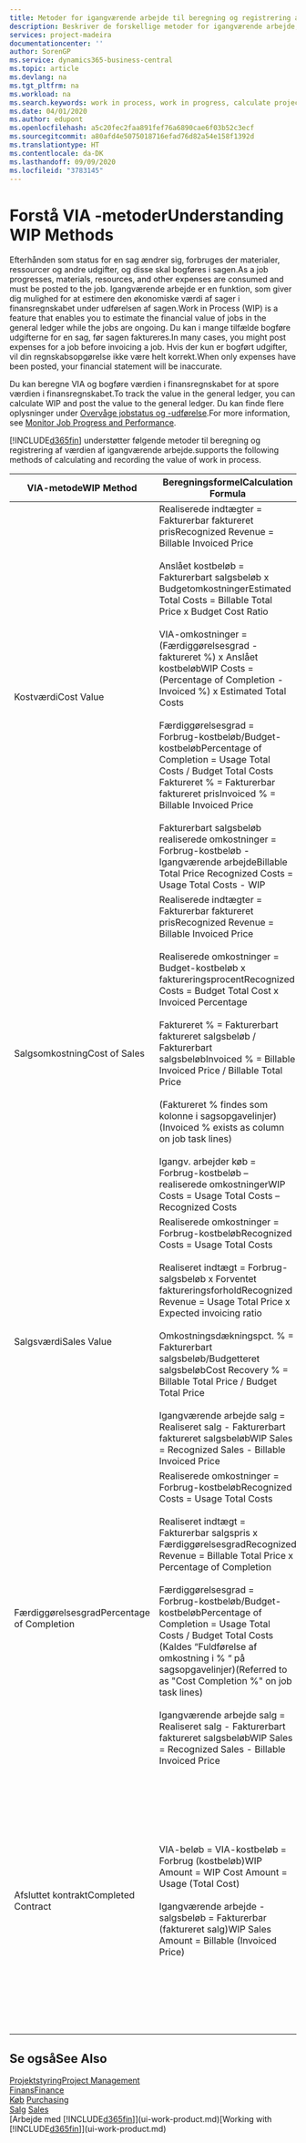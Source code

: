 ```yaml
---
title: Metoder for igangværende arbejde til beregning og registrering af sagsstatus | Microsoft Docs
description: Beskriver de forskellige metoder for igangværende arbejde, du kan bruge til at bogføre, overvåge og beregne finansielle oplysninger for igangværende arbejdssager.
services: project-madeira
documentationcenter: ''
author: SorenGP
ms.service: dynamics365-business-central
ms.topic: article
ms.devlang: na
ms.tgt_pltfrm: na
ms.workload: na
ms.search.keywords: work in process, work in progress, calculate project WIP
ms.date: 04/01/2020
ms.author: edupont
ms.openlocfilehash: a5c20fec2faa891fef76a6890cae6f03b52c3ecf
ms.sourcegitcommit: a80afd4e5075018716efad76d82a54e158f1392d
ms.translationtype: HT
ms.contentlocale: da-DK
ms.lasthandoff: 09/09/2020
ms.locfileid: "3783145"
---
```

# <a name="understanding-wip-methods"></a><span data-ttu-id="c60cc-103">Forstå VIA -metoder</span><span class="sxs-lookup"><span data-stu-id="c60cc-103">Understanding WIP Methods</span></span>
<span data-ttu-id="c60cc-104">Efterhånden som status for en sag ændrer sig, forbruges der materialer, ressourcer og andre udgifter, og disse skal bogføres i sagen.</span><span class="sxs-lookup"><span data-stu-id="c60cc-104">As a job progresses, materials, resources, and other expenses are consumed and must be posted to the job.</span></span> <span data-ttu-id="c60cc-105">Igangværende arbejde er en funktion, som giver dig mulighed for at estimere den økonomiske værdi af sager i finansregnskabet under udførelsen af sagen.</span><span class="sxs-lookup"><span data-stu-id="c60cc-105">Work in Process (WIP) is a feature that enables you to estimate the financial value of jobs in the general ledger while the jobs are ongoing.</span></span> <span data-ttu-id="c60cc-106">Du kan i mange tilfælde bogføre udgifterne for en sag, før sagen faktureres.</span><span class="sxs-lookup"><span data-stu-id="c60cc-106">In many cases, you might post expenses for a job before invoicing a job.</span></span> <span data-ttu-id="c60cc-107">Hvis der kun er bogført udgifter, vil din regnskabsopgørelse ikke være helt korrekt.</span><span class="sxs-lookup"><span data-stu-id="c60cc-107">When only expenses have been posted, your financial statement will be inaccurate.</span></span>

<span data-ttu-id="c60cc-108">Du kan beregne VIA og bogføre værdien i finansregnskabet for at spore værdien i finansregnskabet.</span><span class="sxs-lookup"><span data-stu-id="c60cc-108">To track the value in the general ledger, you can calculate WIP and post the value to the general ledger.</span></span> <span data-ttu-id="c60cc-109">Du kan finde flere oplysninger under [Overvåge jobstatus og -udførelse](projects-how-monitor-progress-performance.md).</span><span class="sxs-lookup"><span data-stu-id="c60cc-109">For more information, see [Monitor Job Progress and Performance](projects-how-monitor-progress-performance.md).</span></span>

[!INCLUDE[d365fin](includes/d365fin_md.md)] <span data-ttu-id="c60cc-110">understøtter følgende metoder til beregning og registrering af værdien af igangværende arbejde.</span><span class="sxs-lookup"><span data-stu-id="c60cc-110">supports the following methods of calculating and recording the value of work in process.</span></span>

| <span data-ttu-id="c60cc-111">VIA-metode</span><span class="sxs-lookup"><span data-stu-id="c60cc-111">WIP Method</span></span> | <span data-ttu-id="c60cc-112">Beregningsformel</span><span class="sxs-lookup"><span data-stu-id="c60cc-112">Calculation Formula</span></span> | <span data-ttu-id="c60cc-113">Beregningsbeskrivelse</span><span class="sxs-lookup"><span data-stu-id="c60cc-113">Calculation Description</span></span> |
| --- | --- | --- |
| <span data-ttu-id="c60cc-114">Kostværdi</span><span class="sxs-lookup"><span data-stu-id="c60cc-114">Cost Value</span></span> |<span data-ttu-id="c60cc-115">Realiserede indtægter = Fakturerbar faktureret pris</span><span class="sxs-lookup"><span data-stu-id="c60cc-115">Recognized Revenue = Billable Invoiced Price</span></span><br /><br /> <span data-ttu-id="c60cc-116">Anslået kostbeløb = Fakturerbart salgsbeløb x Budgetomkostninger</span><span class="sxs-lookup"><span data-stu-id="c60cc-116">Estimated Total Costs = Billable Total Price x Budget Cost Ratio</span></span><br /><br /> <span data-ttu-id="c60cc-117">VIA-omkostninger = (Færdiggørelsesgrad -faktureret %) x Anslået kostbeløb</span><span class="sxs-lookup"><span data-stu-id="c60cc-117">WIP Costs = (Percentage of Completion - Invoiced %) x Estimated Total Costs</span></span><br /><br /> <span data-ttu-id="c60cc-118">Færdiggørelsesgrad = Forbrug-kostbeløb/Budget-kostbeløb</span><span class="sxs-lookup"><span data-stu-id="c60cc-118">Percentage of Completion = Usage Total Costs / Budget Total Costs</span></span><br /> <span data-ttu-id="c60cc-119">Faktureret % = Fakturerbar faktureret pris</span><span class="sxs-lookup"><span data-stu-id="c60cc-119">Invoiced % = Billable Invoiced Price</span></span><br /><br /> <span data-ttu-id="c60cc-120">Fakturerbart salgsbeløb realiserede omkostninger = Forbrug-kostbeløb - Igangværende arbejde</span><span class="sxs-lookup"><span data-stu-id="c60cc-120">Billable Total Price Recognized Costs = Usage Total Costs - WIP</span></span> |<span data-ttu-id="c60cc-121">I beregninger af kostværdi startes der med at beregne værdien af det, der er leveret, idet der tages en del af det anslåede kostbeløb baseret på færdiggørelsesgrad.</span><span class="sxs-lookup"><span data-stu-id="c60cc-121">Cost value calculations start by calculating the value of what has been provided by taking a proportion of the estimated total costs based on percentage of completion.</span></span> <span data-ttu-id="c60cc-122">Fakturerede kostbeløb fratrækkes, ved at der tages en del af det anslåede kostbeløb baseret på faktureringsprocenten.</span><span class="sxs-lookup"><span data-stu-id="c60cc-122">Invoiced costs are subtracted by taking a proportion of the estimated total costs based on the invoiced percentage.</span></span><br /><br /> <span data-ttu-id="c60cc-123">Denne beregning kræver, at fakturerbart salgsbeløb, budget-salgsbeløb og budget-kostbeløb angives korrekt for hele sagen.</span><span class="sxs-lookup"><span data-stu-id="c60cc-123">This calculation requires that the billable total price, budget total price, and budget total costs be correctly entered for the whole job.</span></span> |
| <span data-ttu-id="c60cc-124">Salgsomkostning</span><span class="sxs-lookup"><span data-stu-id="c60cc-124">Cost of Sales</span></span> |<span data-ttu-id="c60cc-125">Realiserede indtægter = Fakturerbar faktureret pris</span><span class="sxs-lookup"><span data-stu-id="c60cc-125">Recognized Revenue = Billable Invoiced Price</span></span><br /><br /> <span data-ttu-id="c60cc-126">Realiserede omkostninger = Budget-kostbeløb x faktureringsprocent</span><span class="sxs-lookup"><span data-stu-id="c60cc-126">Recognized Costs = Budget Total Cost x Invoiced Percentage</span></span><br /><br /> <span data-ttu-id="c60cc-127">Faktureret % = Fakturerbart faktureret salgsbeløb / Fakturerbart salgsbeløb</span><span class="sxs-lookup"><span data-stu-id="c60cc-127">Invoiced % = Billable Invoiced Price / Billable Total Price</span></span><br /><br /> <span data-ttu-id="c60cc-128">(Faktureret % findes som kolonne i sagsopgavelinjer)</span><span class="sxs-lookup"><span data-stu-id="c60cc-128">(Invoiced % exists as column on job task lines)</span></span><br /><br /> <span data-ttu-id="c60cc-129">Igangv. arbejder køb = Forbrug-kostbeløb – realiserede omkostninger</span><span class="sxs-lookup"><span data-stu-id="c60cc-129">WIP Costs = Usage Total Costs – Recognized Costs</span></span> |<span data-ttu-id="c60cc-130">Beregninger af salgsomkostninger starter med beregning af realiserede omkostninger.</span><span class="sxs-lookup"><span data-stu-id="c60cc-130">Cost of sales calculations begin by calculating the recognized costs.</span></span> <span data-ttu-id="c60cc-131">Omkostninger realiseres proportionalt baseret på budgetteret kostbeløb.</span><span class="sxs-lookup"><span data-stu-id="c60cc-131">Costs are recognized proportionally based on budget total costs.</span></span><br /><br /> <span data-ttu-id="c60cc-132">Denne beregning kræver, at det fakturerbare salgsbeløb og det budgetterede kostbeløb angives korrekt for hele sagen.</span><span class="sxs-lookup"><span data-stu-id="c60cc-132">This calculation requires that the billable total price and budget total costs be correctly entered for the whole job.</span></span> |
| <span data-ttu-id="c60cc-133">Salgsværdi</span><span class="sxs-lookup"><span data-stu-id="c60cc-133">Sales Value</span></span> |<span data-ttu-id="c60cc-134">Realiserede omkostninger = Forbrug-kostbeløb</span><span class="sxs-lookup"><span data-stu-id="c60cc-134">Recognized Costs = Usage Total Costs</span></span><br /><br /> <span data-ttu-id="c60cc-135">Realiseret indtægt = Forbrug-salgsbeløb x Forventet faktureringsforhold</span><span class="sxs-lookup"><span data-stu-id="c60cc-135">Recognized Revenue = Usage Total Price x Expected invoicing ratio</span></span><br /><br /> <span data-ttu-id="c60cc-136">Omkostningsdækningspct. % = Fakturerbart salgsbeløb/Budgetteret salgsbeløb</span><span class="sxs-lookup"><span data-stu-id="c60cc-136">Cost Recovery % = Billable Total Price / Budget Total Price</span></span><br /><br /> <span data-ttu-id="c60cc-137">Igangværende arbejde salg = Realiseret salg - Fakturerbart faktureret salgsbeløb</span><span class="sxs-lookup"><span data-stu-id="c60cc-137">WIP Sales = Recognized Sales - Billable Invoiced Price</span></span> |<span data-ttu-id="c60cc-138">I beregninger af salgsværdi realiseres indtægter proportionalt baseret på Forbrug-kostbeløb og det forventede omkostningsdækningsforhold.</span><span class="sxs-lookup"><span data-stu-id="c60cc-138">Sales value calculations recognize revenue proportionally based on usage total costs and the expected cost recovery ratio.</span></span><br /><br /> <span data-ttu-id="c60cc-139">Denne beregning kræver, at det fakturerbare salgsbeløb og det budgetterede salgsbeløb angives korrekt for hele sagen.</span><span class="sxs-lookup"><span data-stu-id="c60cc-139">This calculation requires that the billable total price and budget total price be correctly entered for the whole job.</span></span> |
| <span data-ttu-id="c60cc-140">Færdiggørelsesgrad</span><span class="sxs-lookup"><span data-stu-id="c60cc-140">Percentage of Completion</span></span> |<span data-ttu-id="c60cc-141">Realiserede omkostninger = Forbrug-kostbeløb</span><span class="sxs-lookup"><span data-stu-id="c60cc-141">Recognized Costs = Usage Total Costs</span></span><br /><br /> <span data-ttu-id="c60cc-142">Realiseret indtægt = Fakturerbar salgspris x Færdiggørelsesgrad</span><span class="sxs-lookup"><span data-stu-id="c60cc-142">Recognized Revenue = Billable Total Price x Percentage of Completion</span></span><br /><br /> <span data-ttu-id="c60cc-143">Færdiggørelsesgrad = Forbrug-kostbeløb/Budget-kostbeløb</span><span class="sxs-lookup"><span data-stu-id="c60cc-143">Percentage of Completion = Usage Total Costs / Budget Total Costs</span></span><br /> <span data-ttu-id="c60cc-144">(Kaldes “Fuldførelse af omkostning i % “ på sagsopgavelinjer)</span><span class="sxs-lookup"><span data-stu-id="c60cc-144">(Referred to as "Cost Completion %" on job task lines)</span></span><br /><br /> <span data-ttu-id="c60cc-145">Igangværende arbejde salg = Realiseret salg - Fakturerbart faktureret salgsbeløb</span><span class="sxs-lookup"><span data-stu-id="c60cc-145">WIP Sales = Recognized Sales - Billable Invoiced Price</span></span> |<span data-ttu-id="c60cc-146">I beregninger af færdiggørelsesgrad realiseres indtægt proportionalt baseret på færdiggørelsesgraden, dvs. Forbrug-kostbeløb over for Budgetomkostninger.</span><span class="sxs-lookup"><span data-stu-id="c60cc-146">Percentage of completion calculations recognize revenue proportionally based on the percentage of completion, that is, usage total costs vs. budget costs.</span></span><br /><br /> <span data-ttu-id="c60cc-147">Denne beregning kræver, at det fakturerbare salgsbeløb og det budgetterede kostbeløb angives korrekt for hele sagen.</span><span class="sxs-lookup"><span data-stu-id="c60cc-147">This calculation requires that the billable total price and budget total costs be correctly entered for the whole job.</span></span> |
| <span data-ttu-id="c60cc-148">Afsluttet kontrakt</span><span class="sxs-lookup"><span data-stu-id="c60cc-148">Completed Contract</span></span> |<span data-ttu-id="c60cc-149">VIA-beløb = VIA-kostbeløb = Forbrug (kostbeløb)</span><span class="sxs-lookup"><span data-stu-id="c60cc-149">WIP Amount = WIP Cost Amount = Usage (Total Cost)</span></span><br /><br /> <span data-ttu-id="c60cc-150">Igangværende arbejde - salgsbeløb = Fakturerbar (faktureret salg)</span><span class="sxs-lookup"><span data-stu-id="c60cc-150">WIP Sales Amount = Billable (Invoiced Price)</span></span> |<span data-ttu-id="c60cc-151">Afsluttet kontrakt realiserer ikke indtægter og omkostninger, før sagen er afsluttet.</span><span class="sxs-lookup"><span data-stu-id="c60cc-151">Completed contract does not recognize revenue and costs until the job is complete.</span></span> <span data-ttu-id="c60cc-152">Du kan vælge denne metode, hvis der er stor tvivl omkring de anslåede kostbeløb og sagens omsætning.</span><span class="sxs-lookup"><span data-stu-id="c60cc-152">You may want to do this when there is high uncertainty around the estimates of costs and revenue for the job.</span></span><br /><br /> <span data-ttu-id="c60cc-153">Alt forbrug bogføres til kontoen til VIA-omkostninger (aktiv), og alt faktureret salg bogføres til kontoen til faktureret VIA-salg (kreditorkonto), indtil sagen er afsluttet.</span><span class="sxs-lookup"><span data-stu-id="c60cc-153">All usage is posted to the WIP Costs account (asset) and all invoiced sales are posted to the WIP Invoiced Sales account (liability) until the job is complete.</span></span> |

## <a name="see-also"></a><span data-ttu-id="c60cc-154">Se også</span><span class="sxs-lookup"><span data-stu-id="c60cc-154">See Also</span></span>
[<span data-ttu-id="c60cc-155">Projektstyring</span><span class="sxs-lookup"><span data-stu-id="c60cc-155">Project Management</span></span>](projects-manage-projects.md)  
[<span data-ttu-id="c60cc-156">Finans</span><span class="sxs-lookup"><span data-stu-id="c60cc-156">Finance</span></span>](finance.md)  
<span data-ttu-id="c60cc-157">[Køb](purchasing-manage-purchasing.md)       </span><span class="sxs-lookup"><span data-stu-id="c60cc-157">[Purchasing](purchasing-manage-purchasing.md)       </span></span>  
<span data-ttu-id="c60cc-158">[Salg](sales-manage-sales.md)    </span><span class="sxs-lookup"><span data-stu-id="c60cc-158">[Sales](sales-manage-sales.md)    </span></span>  
<span data-ttu-id="c60cc-159">[Arbejde med [!INCLUDE[d365fin](includes/d365fin_md.md)]](ui-work-product.md)</span><span class="sxs-lookup"><span data-stu-id="c60cc-159">[Working with [!INCLUDE[d365fin](includes/d365fin_md.md)]](ui-work-product.md)</span></span>  
